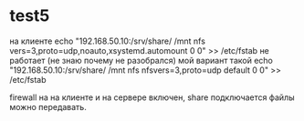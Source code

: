 # test5
на клиенте echo "192.168.50.10:/srv/share/ /mnt nfs vers=3,proto=udp,noauto,xsystemd.automount 0 0" >> /etc/fstab не работает (не знаю почему не разобрался) мой вариант такой  echo "192.168.50.10:/srv/share/ /mnt nfs nfsvers=3,proto=udp default 0 0" >> /etc/fstab

firewall на на клиенте и на сервере включен, share подключается файлы можно передавать.

